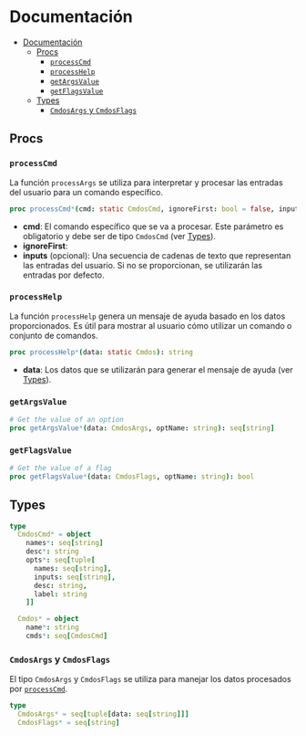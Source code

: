 # Documentación

- [Documentación](#documentacin)
  - [Procs](#procs)
    - [`processCmd`](#processcmd)
    - [`processHelp`](#processhelp)
    - [`getArgsValue`](#getargsvalue)
    - [`getFlagsValue`](#getflagsvalue)
  - [Types](#types)
    - [`CmdosArgs` y `CmdosFlags`](#cmdosargs-y-cmdosflags)

## Procs

### `processCmd`

La función `processArgs` se utiliza para interpretar y procesar las entradas del usuario para un comando específico.

```nim
proc processCmd*(cmd: static CmdosCmd, ignoreFirst: bool = false, inputs: seq[string] = defaultArgs): (CmdosFlags, CmdosArgs) =
```

* **cmd**: El comando específico que se va a procesar. Este parámetro es obligatorio y debe ser de tipo `CmdosCmd` (ver [Types](#types)).
* **ignoreFirst**:
* **inputs** (opcional): Una secuencia de cadenas de texto que representan las entradas del usuario. Si no se proporcionan, se utilizarán las entradas por defecto.

### `processHelp`

La función `processHelp` genera un mensaje de ayuda basado en los datos proporcionados. Es útil para mostrar al usuario cómo utilizar un comando o conjunto de comandos.

```nim
proc processHelp*(data: static Cmdos): string
```

* **data**: Los datos que se utilizarán para generar el mensaje de ayuda (ver [Types](#types)).

### `getArgsValue`

```nim
# Get the value of an option
proc getArgsValue*(data: CmdosArgs, optName: string): seq[string]
```

### `getFlagsValue`

```nim
# Get the value of a flag
proc getFlagsValue*(data: CmdosFlags, optName: string): bool
```

## Types

```nim
type
  CmdosCmd* = object
    names*: seq[string]
    desc*: string
    opts*: seq[tuple[
      names: seq[string],
      inputs: seq[string],
      desc: string,
      label: string
    ]]

  Cmdos* = object
    name*: string
    cmds*: seq[CmdosCmd]
```

### `CmdosArgs` y `CmdosFlags`

El tipo `CmdosArgs` y `CmdosFlags` se utiliza para manejar los datos procesados por [`processCmd`](#processargs).

```nim
type
  CmdosArgs* = seq[tuple[data: seq[string]]]
  CmdosFlags* = seq[string]
```

